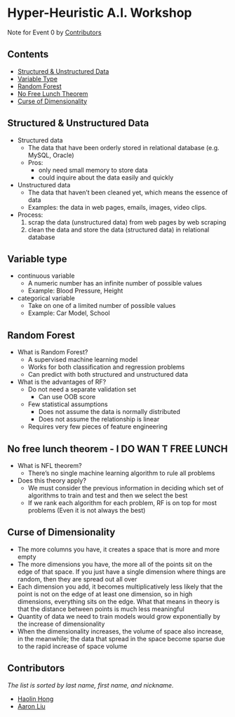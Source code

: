 # Hyper-Heuristic A.I. Workshop

Note for Event 0 by [Contributors](#Contributors)

## Contents

- [Structured & Unstructured Data](#Structured-&-Unstructured-Data)
- [Variable Type](#Variable-type)
- [Random Forest](#Random-Forest)
- [No Free Lunch Theorem](#No-free-lunch-theorem)
- [Curse of Dimensionality](#Curse-of-Dimensionality)

## Structured & Unstructured Data

- Structured data
    - The data that have been orderly stored in relational database (e.g. MySQL, Oracle)
    - Pros:
        - only need small memory to store data
        - could inquire about the data easily and quickly
- Unstructured data
    - The data that haven’t been cleaned yet, which means the essence of data
    - Examples: the data in web pages, emails, images, video clips.
- Process:
    1. scrap the data (unstructured data) from web pages by web scraping
    2. clean the data and store the data (structured data) in relational database

## Variable type

- continuous variable
    - A numeric number has an infinite number of possible values
    - Example: Blood Pressure, Height
- categorical variable
    - Take on one of a limited number of possible values
    - Example: Car Model, School

## Random Forest

- What is Random Forest?
    - A supervised machine learning model
    - Works for both classification and regression problems
    - Can predict with both structured and unstructured data
- What is the advantages of RF?
    - Do not need a separate validation set
        - Can use OOB score
    - Few statistical assumptions
        - Does not assume the data is normally distributed
        - Does not assume the relationship is linear
    - Requires very few pieces of feature engineering

## No free lunch theorem - I DO WAN T FREE LUNCH

- What is NFL theorem?
    - There’s no single machine learning algorithm to rule all problems
- Does this theory apply?
    - We must consider the previous information in deciding which set of algorithms to train and test and then we select the best
    - If we rank each algorithm for each problem, RF is on top for most problems (Even it is not always the best)

## Curse of Dimensionality

- The more columns you have, it creates a space that is more and more empty
- The more dimensions you have, the more all of the points sit on the edge of that space. If you just have a single dimension where things are random, then they are spread out all over
- Each dimension you add, it becomes multiplicatively less likely that the point is not on the edge of at least one dimension, so in high dimensions, everything sits on the edge. What that means in theory is that the distance between points is much less meaningful
- Quantity of data we need to train models would grow exponentially by the increase of dimensionality
- When the dimensionality increases, the volume of space also increase, in the meanwhile; the data that spread in the space become sparse due to the rapid increase of space volume

## Contributors

*The list is sorted by last name, first name, and nickname.*

- [Haolin Hong](https://github.com/HHONG-WM)
- [Aaron Liu](https://www.linkedin.com/in/en-lung-liu-2000b510b/)
